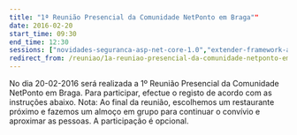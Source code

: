 ```yaml
---
title: "1ª Reunião Presencial da Comunidade NetPonto em Braga""
date: 2016-02-20
start_time: 09:30
end_time: 12:30
sessions: ["novidades-seguranca-asp-net-core-1.0","extender-framework-asp-net-mvc"]
redirect_from: /reuniao/1a-reuniao-presencial-da-comunidade-netponto-em-braga/
---
```

No dia 20-02-2016 será realizada a 1º Reunião Presencial da Comunidade NetPonto em Braga. Para participar, efectue o registo de acordo com as instruções abaixo.
Nota: Ao final da reunião, escolhemos um restaurante próximo e fazemos um almoço em grupo para continuar o convívio e aproximar as pessoas. A participação é opcional.